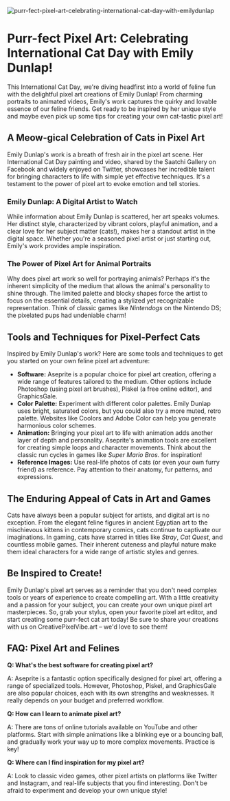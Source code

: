 ![purr-fect-pixel-art-celebrating-international-cat-day-with-emilydunlap](https://images.pexels.com/photos/18069362/pexels-photo-18069362.png?auto=compress&cs=tinysrgb&fit=crop&h=627&w=1200)

# Purr-fect Pixel Art: Celebrating International Cat Day with Emily Dunlap!

This International Cat Day, we're diving headfirst into a world of feline fun with the delightful pixel art creations of Emily Dunlap! From charming portraits to animated videos, Emily's work captures the quirky and lovable essence of our feline friends. Get ready to be inspired by her unique style and maybe even pick up some tips for creating your own cat-tastic pixel art!

## A Meow-gical Celebration of Cats in Pixel Art

Emily Dunlap's work is a breath of fresh air in the pixel art scene. Her International Cat Day painting and video, shared by the Saatchi Gallery on Facebook and widely enjoyed on Twitter, showcases her incredible talent for bringing characters to life with simple yet effective techniques. It's a testament to the power of pixel art to evoke emotion and tell stories.

### Emily Dunlap: A Digital Artist to Watch

While information about Emily Dunlap is scattered, her art speaks volumes. Her distinct style, characterized by vibrant colors, playful animation, and a clear love for her subject matter (cats!), makes her a standout artist in the digital space. Whether you're a seasoned pixel artist or just starting out, Emily's work provides ample inspiration.

### The Power of Pixel Art for Animal Portraits

Why does pixel art work so well for portraying animals? Perhaps it's the inherent simplicity of the medium that allows the animal's personality to shine through. The limited palette and blocky shapes force the artist to focus on the essential details, creating a stylized yet recognizable representation. Think of classic games like *Nintendogs* on the Nintendo DS; the pixelated pups had undeniable charm!

## Tools and Techniques for Pixel-Perfect Cats

Inspired by Emily Dunlap's work? Here are some tools and techniques to get you started on your own feline pixel art adventure:

*   **Software:** Aseprite is a popular choice for pixel art creation, offering a wide range of features tailored to the medium. Other options include Photoshop (using pixel art brushes), Piskel (a free online editor), and GraphicsGale.
*   **Color Palette:** Experiment with different color palettes. Emily Dunlap uses bright, saturated colors, but you could also try a more muted, retro palette. Websites like Coolors and Adobe Color can help you generate harmonious color schemes.
*   **Animation:** Bringing your pixel art to life with animation adds another layer of depth and personality. Aseprite's animation tools are excellent for creating simple loops and character movements. Think about the classic run cycles in games like *Super Mario Bros.* for inspiration!
*   **Reference Images:** Use real-life photos of cats (or even your own furry friend) as reference. Pay attention to their anatomy, fur patterns, and expressions.

## The Enduring Appeal of Cats in Art and Games

Cats have always been a popular subject for artists, and digital art is no exception. From the elegant feline figures in ancient Egyptian art to the mischievous kittens in contemporary comics, cats continue to captivate our imaginations. In gaming, cats have starred in titles like *Stray*, *Cat Quest*, and countless mobile games. Their inherent cuteness and playful nature make them ideal characters for a wide range of artistic styles and genres.

## Be Inspired to Create!

Emily Dunlap's pixel art serves as a reminder that you don't need complex tools or years of experience to create compelling art. With a little creativity and a passion for your subject, you can create your own unique pixel art masterpieces. So, grab your stylus, open your favorite pixel art editor, and start creating some purr-fect cat art today! Be sure to share your creations with us on CreativePixelVibe.art – we'd love to see them!

## FAQ: Pixel Art and Felines

**Q: What's the best software for creating pixel art?**

A: Aseprite is a fantastic option specifically designed for pixel art, offering a range of specialized tools. However, Photoshop, Piskel, and GraphicsGale are also popular choices, each with its own strengths and weaknesses. It really depends on your budget and preferred workflow.

**Q: How can I learn to animate pixel art?**

A: There are tons of online tutorials available on YouTube and other platforms. Start with simple animations like a blinking eye or a bouncing ball, and gradually work your way up to more complex movements. Practice is key!

**Q: Where can I find inspiration for my pixel art?**

A: Look to classic video games, other pixel artists on platforms like Twitter and Instagram, and real-life subjects that you find interesting. Don't be afraid to experiment and develop your own unique style!
